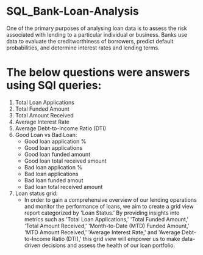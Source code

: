 # SQL_Bank-Loan-Analysis
One of the primary purposes of analysing loan data is to assess the risk associated with lending to a particular individual or business. Banks use data to evaluate the creditworthiness of borrowers, predict default probabilities, and determine interest rates and lending terms.
# The below questions were answers using SQl queries:
1) Total Loan Applications
2) Total Funded Amount
3) Total Amount Received
4) Average Interest Rate
5) Average Debt-to-Income Ratio (DTI)
6) Good Loan vs Bad Loan:
   - Good loan application %
   - Good loan applications
   - Good loan funded amount
   - Good loan total received amount
   - Bad loan application %
   - Bad loan applications
   - Bad loan funded amout
   - Bad loan total received amount
7) Loan status grid:
   - In order to gain a comprehensive overview of our lending operations and monitor the performance of loans, we aim to create a grid view report categorized by 'Loan Status.’ By providing insights into metrics such       as 'Total Loan Applications,' 'Total Funded Amount,' 'Total Amount Received,' 'Month-to-Date (MTD) Funded Amount,' 'MTD Amount Received,' 'Average Interest Rate,' and 'Average Debt-to-Income Ratio (DTI),' this   grid view will empower us to make data-driven decisions and assess the health of our loan portfolio.
